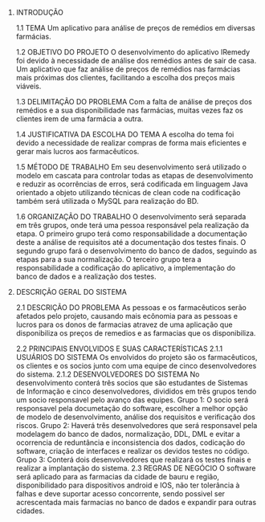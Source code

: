 1. INTRODUÇÃO

	1.1 TEMA
	Um aplicativo para análise de preços de remédios em diversas farmácias.

	1.2 OBJETIVO DO PROJETO
	O desenvolvimento do aplicativo IRemedy foi devido à necessidade de análise dos remédios antes de sair de casa. Um aplicativo que faz análise de preços de remédios nas farmácias mais próximas dos clientes, facilitando a escolha dos preços mais viáveis.
	
	1.3 DELIMITAÇÃO DO PROBLEMA
	Com a falta de análise de preços dos remédios e a sua disponibilidade nas farmácias, muitas vezes faz os clientes irem de uma farmácia a outra. 
	
	1.4 JUSTIFICATIVA DA ESCOLHA DO TEMA
	A escolha do tema foi devido a necessidade de realizar compras de forma mais eficientes e gerar mais lucros aos farmacêuticos.
	
	1.5 MÉTODO DE TRABALHO
	Em seu desenvolvimento será utilizado o modelo em cascata para controlar todas as etapas de desenvolvimento e reduzir as ocorrências de erros, será codificada em linguagem Java orientado a objeto utilizando técnicas de clean code na codificação também será utilizada o MySQL para realização do BD.
	
	1.6 ORGANIZAÇÃO DO TRABALHO
	O desenvolvimento será separada em três grupos, onde terá uma pessoa responsável pela realização da etapa.
O primeiro grupo terá como responsabilidade a documentação deste a análise de requisitos até a documentação dos testes finais.
O segundo grupo fará o desenvolvimento do banco de dados, seguindo as etapas para a sua normalização.
O terceiro grupo tera a responsabilidade a codificação do aplicativo, a  implementação do banco de dados e a realização dos testes.







2. DESCRIÇÃO GERAL DO SISTEMA

	2.1 DESCRIÇÃO DO PROBLEMA
	As pessoas e os farmacêuticos serão afetados pelo projeto, causando mais ecônomia para as  pessoas e lucros para os donos de farmacias atravez de uma aplicação que disponibiliza os preços de remedios e as farmacias que os disponibiliza.

	2.2 PRINCIPAIS ENVOLVIDOS E SUAS CARACTERÍSTICAS
	2.1.1 USUÁRIOS DO SISTEMA
	Os envolvidos do projeto são os farmacêuticos, os clientes e os socios junto com uma equipe de cinco desenvolvedores do sistema.
	2.1.2 DESENVOLVEDORES DO SISTEMA
	No desenvolvimento conterá três socios que são estudantes de Sistemas de Informação e cinco desenvolvedores, divididos em três grupos tendo um socio responsavel pelo avanço das equipes.
Grupo 1: O socio será responsavel pela documetação do software, escolher a melhor opção de modelo de desenvolvimento, análise dos requisitos e verificação dos riscos.
Grupo 2: Haverá três desenvolvedores que será responsavel pela modelagem do banco de dados, normalização, DDL, DML e evitar a ocorrencia de reduntância e inconsistencia dos dados, codicação do software, criação de interfaces e realizar os devidos testes no código.
Grupo 3: Conterá dois desenvolvedores que realizará os testes finais e realizar a implantação do sistema.
2.3 REGRAS DE NEGÓCIO
 O software será aplicado para as farmacias da cidade de bauru e região, disponibilidado para dispositivos android e IOS, não ter tolerância à falhas e deve suportar acesso concorrente, sendo possivel ser acrescentada mais farmacias no banco de dados e expandir para outras cidades.


